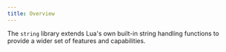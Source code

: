 ```yaml
---
title: Overview
---
```


The `string` library extends Lua's own built-in string handling functions to provide a wider set of features and capabilities.

